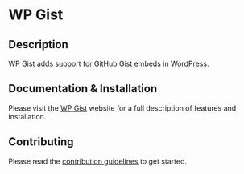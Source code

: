 # WP Gist

## Description

WP Gist adds support for [GitHub Gist](https://gist.github.com/) embeds in [WordPress](http://wordpress.org/).

## Documentation & Installation

Please visit the [WP Gist](http://tommcfarlin.github.io/wp-gist/) website for a full description of features and installation.

## Contributing

Please read the [contribution guidelines](CONTRIBUTING.md) to get started.

